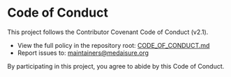# Code of Conduct

This project follows the Contributor Covenant Code of Conduct (v2.1).

- View the full policy in the repository root: [CODE_OF_CONDUCT.md](../CODE_OF_CONDUCT.md)
- Report issues to: maintainers@medaisure.org

By participating in this project, you agree to abide by this Code of Conduct.
